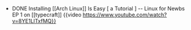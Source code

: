 - DONE Installing [[Arch Linux]] Is Easy [ a Tutorial ] -- Linux for Newbs EP 1 on [[typecraft]]
  {{video https://www.youtube.com/watch?v=8YE1LlTxfMQ}}